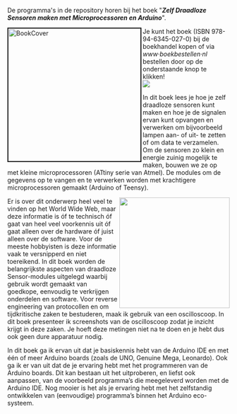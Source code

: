 <p>De programma's in de repository horen bij het boek "<i><b>Zelf Draadloze 
Sensoren maken met Microprocessoren en Arduino</b></i>".
</p>
<p>
<img src="https://cloud.githubusercontent.com/assets/5585427/21386969/c53f4ec8-c775-11e6-9ab0-8da90a5df4f8.png" width="300"  alt="BookCover" border="2" align="left"/>
Je kunt het boek (ISBN 978-94-6345-027-0) bij de boekhandel kopen of via <i>www&middot;boekbestellen&middot;nl</i> bestellen door op de onderstaande knop te klikken!<br>
<a href="https://www.boekenbestellen.nl/shop/winkelwagen/add/1/19765/1" target="_blank" rel="nofollow"><img src="https://www.boekenbestellen.nl/open-social/website/buynow/btn_buynow_k_blue.png" border="0" style="cursor:pointer"/></a>
</p>

In dit boek lees je hoe je zelf draadloze sensoren kunt maken en hoe je de 
signalen ervan kunt opvangen en verwerken om bijvoorbeeld 
lampen aan- of uit- te zetten of om data te verzamelen. 
Om de sensoren zo klein en energie zuinig mogelijk te maken, bouwen we ze 
op met kleine microprocessoren (ATtiny serie van Atmel). De modules om de 
gegevens op te vangen en te verwerken worden met krachtigere 
microprocessoren gemaakt (Arduino of Teensy).

<img src="https://cloud.githubusercontent.com/assets/5585427/21386705/5d0a5a92-c774-11e6-88f1-af2cf3dbb364.png" width="250" align="right" />

Er is over dit onderwerp heel veel te vinden op het World Wide Web, maar 
deze informatie is óf te technisch óf gaat van heel veel voorkennis uit óf 
gaat alleen over de hardware óf juist alleen over de software. Voor de 
meeste hobbyisten is deze informatie vaak te versnipperd en niet 
toereikend. In dit boek worden de belangrijkste aspecten van draadloze 
Sensor-modules uitgelegd waarbij gebruik wordt gemaakt van goedkope, 
eenvoudig te verkrijgen onderdelen en software.
Voor reverse engineering van protocollen en om tijdkritische zaken te 
bestuderen, maak ik gebruik van een oscilloscoop. In dit boek presenteer 
ik screenshots van de oscilloscoop zodat je inzicht krijgt in deze zaken. 
Je hoeft deze metingen niet na te doen en je hebt dus ook geen dure 
apparatuur nodig.

In dit boek ga ik ervan uit dat je basiskennis hebt van de 
Arduino IDE en met één of meer Arduino boards (zoals de UNO, Genuine Mega, 
Leonardo). Ook ga ik er van uit dat de je ervaring hebt met het 
programmeren van de Arduino boards. Dit kan bestaan uit het uitproberen, 
en liefst ook aanpassen, van de voorbeeld programma’s die meegeleverd 
worden met de Arduino IDE. Nog mooier is het als je ervaring hebt met het 
zelfstandig ontwikkelen van (eenvoudige) programma’s binnen het Arduino 
eco-systeem.
